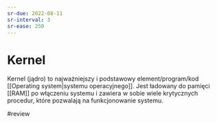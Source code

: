 ```yaml
---
sr-due: 2022-08-11
sr-interval: 3
sr-ease: 250
---
```


# Kernel
Kernel (jądro) to najważniejszy i podstawowy element/program/kod [[Operating system|systemu operacyjnego]]. Jest ładowany do pamięci [[RAM]] po włączeniu systemu i zawiera w sobie wiele krytycznych procedur, które pozwalają na funkcjonowanie systemu.

 #review